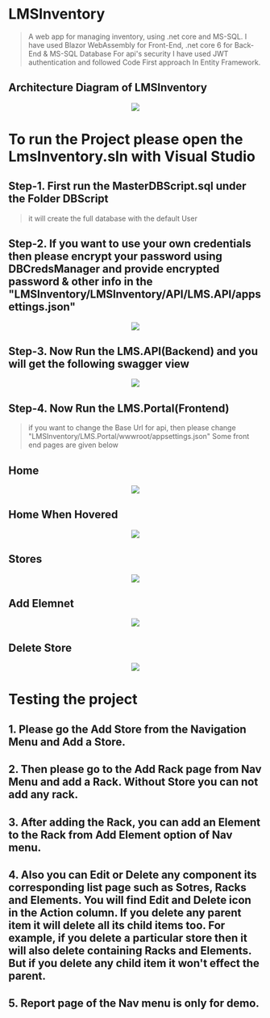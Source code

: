 # LMSInventory

> A web app for managing inventory, using .net core and MS-SQL.
> I have used Blazor WebAssembly for Front-End, .net core 6 for Back-End & MS-SQL Database
> For api's security I have used JWT authentication and followed Code First approach In Entity Framework.

## Architecture Diagram of LMSInventory


<p align="center">
  <img src="https://github.com/fahmidf3053/LMSInventory/blob/master/Documents/ArchitectureDiagram/lms.png">
</p>



# To run the Project please open the LmsInventory.sln with Visual Studio



## Step-1. First run the MasterDBScript.sql under the Folder DBScript
> it will create the full database with the default User


## Step-2. If you want to use your own credentials then please encrypt your password using DBCredsManager and provide encrypted password & other info in the "LMSInventory/LMSInventory/API/LMS.API/appsettings.json"
<p align="center">
  <img src="https://github.com/fahmidf3053/LMSInventory/blob/master/Documents/ScreenShots/settAPI.png">
</p>


## Step-3. Now Run the LMS.API(Backend) and you will get the following swagger view
<p align="center">
  <img src="https://github.com/fahmidf3053/LMSInventory/blob/master/Documents/ScreenShots/APIs.png">
</p>

## Step-4. Now Run the LMS.Portal(Frontend)
> if you want to change the Base Url for api, then please change "LMSInventory/LMS.Portal/wwwroot/appsettings.json"
> Some front end pages are given below

## Home
<p align="center">
  <img src="https://github.com/fahmidf3053/LMSInventory/blob/master/Documents/ScreenShots/home.png">
</p>

## Home When Hovered
<p align="center">
  <img src="https://github.com/fahmidf3053/LMSInventory/blob/master/Documents/ScreenShots/home_hover.png">
</p>

## Stores
<p align="center">
  <img src="https://github.com/fahmidf3053/LMSInventory/blob/master/Documents/ScreenShots/stores.png">
</p>

## Add Elemnet
<p align="center">
  <img src="https://github.com/fahmidf3053/LMSInventory/blob/master/Documents/ScreenShots/addElement.png">
</p>

## Delete Store
<p align="center">
  <img src="https://github.com/fahmidf3053/LMSInventory/blob/master/Documents/ScreenShots/delete_Store.png">
</p>

# Testing the project
## 1. Please go the Add Store from the Navigation Menu and Add a Store.
## 2. Then please go to the Add Rack page from Nav Menu and add a Rack. Without Store you can not add any rack.
## 3. After adding the Rack, you can add an Element to the Rack from Add Element option of  Nav menu.
## 4. Also you can Edit or Delete any component its corresponding list page such as Sotres, Racks and Elements. You will find Edit and Delete icon in the Action column. If you delete any parent item it will delete all its child items too. For example, if you delete a particular store then it will also delete containing Racks and Elements. But if you delete any child item it won't effect the parent.
## 5. Report page of the Nav menu is only for demo.
